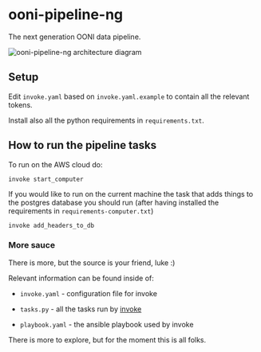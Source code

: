# ooni-pipeline-ng

The next generation OONI data pipeline.

![ooni-pipeline-ng architecture diagram](https://raw.githubusercontent.com/TheTorProject/ooni-pipeline-ng/master/docs/ooni-pipeline-ng-architecture.png)

## Setup

Edit `invoke.yaml` based on `invoke.yaml.example` to contain all the relevant
tokens.

Install also all the python requirements in `requirements.txt`.

## How to run the pipeline tasks

To run on the AWS cloud do:

```
invoke start_computer
```

If you would like to run on the current machine the task that adds things to the
postgres database you should run (after having installed the requirements in
`requirements-computer.txt`)

```
invoke add_headers_to_db
```

### More sauce

There is more, but the source is your friend, luke :)

Relevant information can be found inside of:

* `invoke.yaml` - configuration file for invoke

* `tasks.py` - all the tasks run by [invoke](http://www.pyinvoke.org/)

* `playbook.yaml` - the ansible playbook used by invoke

There is more to explore, but for the moment this is all folks.
